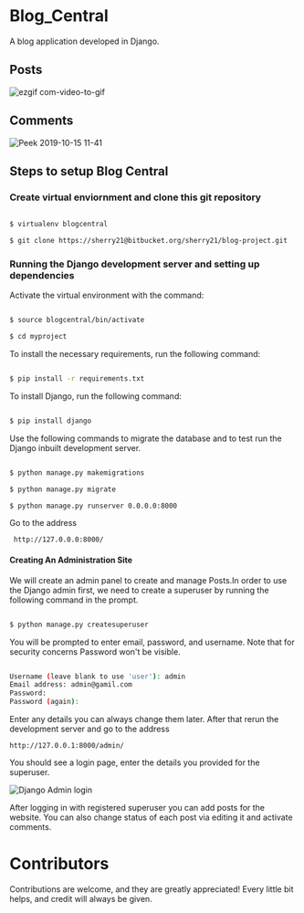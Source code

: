 # Blog_Central

A blog application developed in Django.

## Posts
![ezgif com-video-to-gif](https://user-images.githubusercontent.com/38559396/55287491-12c4de80-53c7-11e9-8c6a-3f02b79ba9ca.gif)


## Comments
![Peek 2019-10-15 11-41](https://user-images.githubusercontent.com/38559396/66840502-c9fcfd80-ef85-11e9-827c-51fa4064a231.gif)

## Steps to setup Blog Central

### Create virtual enviornment and clone this git repository

```sh

$ virtualenv blogcentral

$ git clone https://sherry21@bitbucket.org/sherry21/blog-project.git

```


### Running the Django development server and setting up dependencies

Activate the virtual environment with the command:

```sh

$ source blogcentral/bin/activate

$ cd myproject

```

To install the necessary requirements, run the following command:

```sh

$ pip install -r requirements.txt

```

To install Django, run the following command:

```sh

$ pip install django

```

Use the following commands to migrate the database and to test run the Django inbuilt development server.

```sh

$ python manage.py makemigrations

$ python manage.py migrate

$ python manage.py runserver 0.0.0.0:8000

```

Go to the address 

``` http://127.0.0.0:8000/```

#### Creating An Administration Site
We will create an admin panel to create and manage Posts.In order to use the Django admin first, we need to create a superuser by running the following command in the prompt.

```sh

$ python manage.py createsuperuser

```

You will be prompted to enter email, password, and username. Note that for security concerns Password won't be visible.

```sh

Username (leave blank to use 'user'): admin
Email address: admin@gamil.com
Password:
Password (again):

```
Enter any details you can always change them later. After that rerun the development server and go to the address 

```http://127.0.0.1:8000/admin/```


You should see a login page, enter the details you provided for the superuser.

![Django Admin login](https://tutorial.djangogirls.org/en/django_admin/images/login_page2.png)

After logging in with registered superuser you can add posts for the website. You can also change status of each post via editing it and activate comments.




# Contributors
Contributions are welcome, and they are greatly appreciated! Every little bit helps, and credit will always be given.



